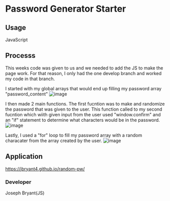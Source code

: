 # Password Generator Starter

## Usage

JavaScript

## Processs

This weeks code was given to us and we needed to add the JS to make the page work. For that reason, I only had the one develop branch and worked my code in that branch.

I started with my global arrays that would end up filling my password array "password_content"
![image](https://user-images.githubusercontent.com/78622927/112936026-d7566b00-90d9-11eb-8097-1ba5b263213e.png)


I then made 2 main functions. The first fucntion was to make and randomize the password that was given to the user. This function called to my second fucntion which wiith given input from the user used "window.confirm" and an "if" statement to determine what characters would be in the password.
![image](https://user-images.githubusercontent.com/78622927/112936104-fead3800-90d9-11eb-93dd-3368bdd689dd.png)



Lastly, I used a "for" loop to fill my password array with a random characater from the array created by the user.
![image](https://user-images.githubusercontent.com/78622927/112936070-efc68580-90d9-11eb-96a2-a01581a38e02.png)


## Application 
https://jbryant4.github.io/random-pw/

### Developer

Joseph Bryant(JS)

